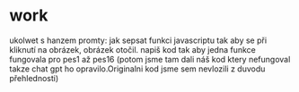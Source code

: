 # work
ukolwet s hanzem
promty:
jak sepsat funkci javascriptu tak aby se při kliknutí na obrázek, obrázek otočil.
napiš kod tak aby jedna funkce fungovala pro pes1 až pes16
(potom jsme tam dali náš kod ktery nefungoval takze chat gpt ho opravilo.Originalni kod jsme sem nevlozili z duvodu přehlednosti)